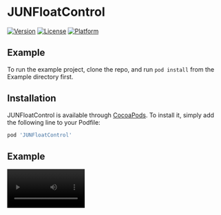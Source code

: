 # JUNFloatControl

[![Version](https://img.shields.io/cocoapods/v/JUNFloatControl.svg?style=flat)](https://cocoapods.org/pods/JUNFloatControl)
[![License](https://img.shields.io/cocoapods/l/JUNFloatControl.svg?style=flat)](https://cocoapods.org/pods/JUNFloatControl)
[![Platform](https://img.shields.io/cocoapods/p/JUNFloatControl.svg?style=flat)](https://cocoapods.org/pods/JUNFloatControl)

## Example

To run the example project, clone the repo, and run `pod install` from the Example directory first.

## Installation

JUNFloatControl is available through [CocoaPods](https://cocoapods.org). To install
it, simply add the following line to your Podfile:

```ruby
pod 'JUNFloatControl'
```
## Example
<!--![](./JUNFloatControl.mov)-->
<video src='JUNFloatControl.mov' width=180/>

## Usage
```objc
- (void)viewDidLoad {
    [super viewDidLoad];
    // Do any additional setup after loading the view.
    JUNFloatControlConfig *config = [[JUNFloatControlConfig alloc] init]; // Here use default config.
    config.content = [self customizeYourContentHere]; // Customize your content here, any UIView.
    JUNFloatControl *control = [[JUNFloatControl alloc] initWithConfig:config];
    [self.view addSubview:control];
}
```

## Configuration
```objc
@interface JUNFloatControlConfig : NSObject

+ (instancetype)sharedConfig;
@property(nonatomic, assign) CGSize thumbSize;
@property(nonatomic, assign) CGFloat thumbRadius;
@property(nonatomic, strong) UIImage *thumbImage;
@property(nonatomic, strong) UIColor *thumbColor;
@property(nonatomic, assign) CGSize contentSize;
@property(nonatomic, assign) CGFloat contentRadius;
@property(nonatomic, strong) UIColor *contentBorderColor;
@property(nonatomic, assign) CGFloat contentBorderWidth;
@property(nonatomic, strong) UIView *content;
@property(nonatomic, assign) CGPoint initialPositionRatio;
@property(nonatomic, assign) CGFloat animDuration;
@property(nonatomic, strong) UIColor *maskColor;

@end
```

## Author

Jun Ma, maxinchun5@gmail.com

## License

JUNFloatControl is available under the MIT license. See the LICENSE file for more info.
